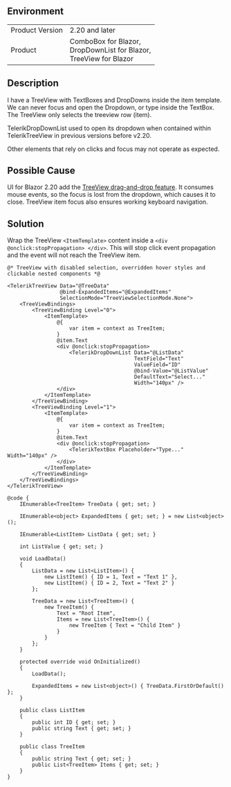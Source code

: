 
## Environment
<table>
<tbody>
<tr>
<td>Product Version</td>
<td>2.20 and later</td>
</tr>
<tr>
<td>Product</td>
<td>ComboBox for Blazor,<br />
DropDownList for Blazor,<br />
TreeView for Blazor</td>
</tr>
</tbody>
</table>

## Description

I have a TreeView with TextBoxes and DropDowns inside the item template. We can never focus and open the Dropdown, or type inside the TextBox. The TreeView only selects the treeview row (item).

TelerikDropDownList used to open its dropdown when contained within TelerikTreeView in previous versions before v2.20.

Other elements that rely on clicks and focus may not operate as expected.

## Possible Cause

UI for Blazor 2.20 add the [TreeView drag-and-drop feature](https://demos.telerik.com/blazor-ui/treeview/drag-drop). It consumes mouse events, so the focus is lost from the dropdown, which causes it to close. TreeView item focus also ensures working keyboard navigation.

## Solution

Wrap the TreeView `<ItemTemplate>` content inside a `<div @onclick:stopPropagation> </div>`. This will stop click event propagation and the event will not reach the TreeView item.

````RAZOR
@* TreeView with disabled selection, overridden hover styles and clickable nested components *@

<TelerikTreeView Data="@TreeData"
                 @bind-ExpandedItems="@ExpandedItems"
                 SelectionMode="TreeViewSelectionMode.None">
    <TreeViewBindings>
        <TreeViewBinding Level="0">
            <ItemTemplate>
                @{
                    var item = context as TreeItem;
                }
                @item.Text
                <div @onclick:stopPropagation>
                    <TelerikDropDownList Data="@ListData"
                                         TextField="Text"
                                         ValueField="ID"
                                         @bind-Value="@ListValue"
                                         DefaultText="Select..."
                                         Width="140px" />
                </div>
            </ItemTemplate>
        </TreeViewBinding>
        <TreeViewBinding Level="1">
            <ItemTemplate>
                @{
                    var item = context as TreeItem;
                }
                @item.Text
                <div @onclick:stopPropagation>
                    <TelerikTextBox Placeholder="Type..." Width="140px" />
                </div>
            </ItemTemplate>
        </TreeViewBinding>
    </TreeViewBindings>
</TelerikTreeView>

@code {
    IEnumerable<TreeItem> TreeData { get; set; }
    
    IEnumerable<object> ExpandedItems { get; set; } = new List<object>();

    IEnumerable<ListItem> ListData { get; set; }

    int ListValue { get; set; }

    void LoadData()
    {
        ListData = new List<ListItem>() {
            new ListItem() { ID = 1, Text = "Text 1" },
            new ListItem() { ID = 2, Text = "Text 2" }
        };

        TreeData = new List<TreeItem>() {
            new TreeItem() {
                Text = "Root Item",
                Items = new List<TreeItem>() {
                    new TreeItem { Text = "Child Item" }
                }
            }
        };
    }

    protected override void OnInitialized()
    {
        LoadData();
        
        ExpandedItems = new List<object>() { TreeData.FirstOrDefault() };
    }

    public class ListItem
    {
        public int ID { get; set; }
        public string Text { get; set; }
    }

    public class TreeItem
    {
        public string Text { get; set; }
        public List<TreeItem> Items { get; set; }
    }
}
````
